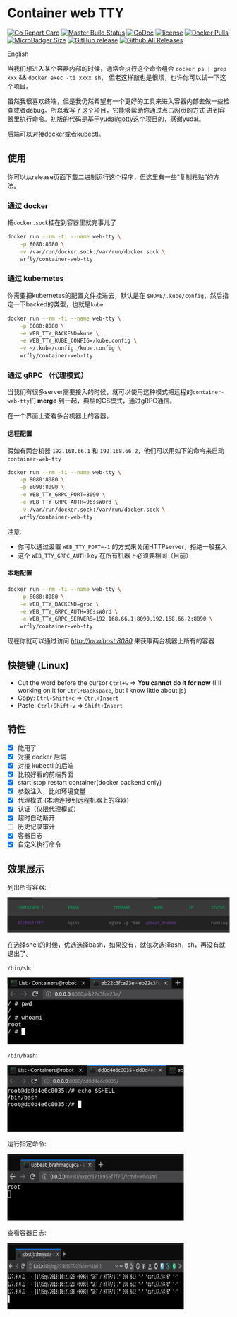# Container web TTY

[![Go Report Card](https://goreportcard.com/badge/github.com/wrfly/container-web-tty)](https://goreportcard.com/report/github.com/wrfly/container-web-tty)
[![Master Build Status](https://travis-ci.org/wrfly/container-web-tty.svg?branch=master)](https://travis-ci.org/wrfly/container-web-tty)
[![GoDoc](https://godoc.org/github.com/wrfly/container-web-tty?status.svg)](https://godoc.org/github.com/wrfly/container-web-tty)
[![license](https://img.shields.io/github/license/wrfly/container-web-tty.svg)](https://github.com/wrfly/container-web-tty/blob/master/LICENSE)
[![Docker Pulls](https://img.shields.io/docker/pulls/wrfly/container-web-tty.svg)](https://hub.docker.com/r/wrfly/container-web-tty)
[![MicroBadger Size](https://img.shields.io/microbadger/image-size/wrfly/container-web-tty.svg)](https://hub.docker.com/r/wrfly/container-web-tty)
[![GitHub release](https://img.shields.io/github/release/wrfly/container-web-tty.svg)](https://github.com/wrfly/container-web-tty/releases)
[![Github All Releases](https://img.shields.io/github/downloads/wrfly/container-web-tty/total.svg)](https://github.com/wrfly/container-web-tty/releases)

[English](README.md)

当我们想进入某个容器内部的时候，通常会执行这个命令组合 `docker ps | grep xxx` && `docker exec -ti xxxx sh`，
但老这样敲也是很烦，也许你可以试一下这个项目。

虽然我很喜欢终端，但是我仍然希望有一个更好的工具来进入容器内部去做一些检查或者debug。所以我写了这个项目，它能够帮助你通过点击网页的方式
进到容器里执行命令。初版的代码是基于[yudai/gotty](https://github.com/yudai/gotty)这个项目的，感谢yudai。

后端可以对接docker或者kubectl。

## 使用

你可以从release页面下载二进制运行这个程序，但这里有一些“复制粘贴”的方法。

### 通过 docker

把`docker.sock`挂在到容器里就完事儿了

```bash
docker run --rm -ti --name web-tty \
    -p 8080:8080 \
    -v /var/run/docker.sock:/var/run/docker.sock \
    wrfly/container-web-tty
```

### 通过 kubernetes

你需要把kubernetes的配置文件挂进去，默认是在 `$HOME/.kube/config`，然后指定一下backed的类型，也就是`kube`

```bash
docker run --rm -ti --name web-tty \
    -p 8080:8080 \
    -e WEB_TTY_BACKEND=kube \
    -e WEB_TTY_KUBE_CONFIG=/kube.config \
    -v ~/.kube/config:/kube.config \
    wrfly/container-web-tty
```

### 通过 gRPC （代理模式）

当我们有很多server需要接入的时候，就可以使用这种模式把远程的`container-web-tty`们
**merge** 到一起，典型的CS模式，通过gRPC通信。

在一个界面上查看多台机器上的容器。

#### 远程配置

假如有两台机器 `192.168.66.1` 和 `192.168.66.2`，他们可以用如下的命令来启动`container-web-tty`

```bash
docker run --rm -ti --name web-tty \
    -p 8080:8080 \
    -p 8090:8090 \
    -e WEB_TTY_GRPC_PORT=8090 \
    -e WEB_TTY_GRPC_AUTH=96ssW0rd \
    -v /var/run/docker.sock:/var/run/docker.sock \
    wrfly/container-web-tty
```

注意:

- 你可以通过设置 `WEB_TTY_PORT=-1` 的方式来关闭HTTPserver，拒绝一般接入
- 这个 `WEB_TTY_GRPC_AUTH` key 在所有机器上必须要相同（目前）

#### 本地配置

```bash
docker run --rm -ti --name web-tty \
    -p 8080:8080 \
    -e WEB_TTY_BACKEND=grpc \
    -e WEB_TTY_GRPC_AUTH=96ssW0rd \
    -e WEB_TTY_GRPC_SERVERS=192.168.66.1:8090,192.168.66.2:8090 \
    wrfly/container-web-tty
```

现在你就可以通过访问 *<http://localhost:8080>* 来获取两台机器上所有的容器

## 快捷键 (Linux)

- Cut the word before the cursor `Ctrl+w` => **You cannot do it for now** (I'll working on it for `Ctrl+Backspace`, but I know little about js)
- Copy:  `Ctrl+Shift+c` => `Ctrl+Insert`
- Paste: `Ctrl+Shift+v` => `Shift+Insert`

## 特性

- [x] 能用了
- [x] 对接 docker 后端
- [x] 对接 kubectl 的后端
- [x] 比较好看的前端界面
- [x] start|stop|restart container(docker backend only)
- [x] 参数注入，比如环境变量
- [x] 代理模式 (本地连接到远程机器上的容器)
- [x] 认证（仅限代理模式）
- [x] 超时自动断开
- [ ] 历史记录审计
- [x] 容器日志
- [x] 自定义执行命令

## 效果展示

列出所有容器:

![list](images/list.png)

在选择shell的时候，优选选择bash，如果没有，就依次选择ash，sh，再没有就退出了。

`/bin/sh`:

<img src="images/sh.png" width="400" height="150">

`/bin/bash`:

<img src="images/bash.png" width="400" height="150">

运行指定命令:

<img src="images/cmd.png" width="400" height="150">

查看容器日志:

<img src="images/logs.png" width="400" height="150">